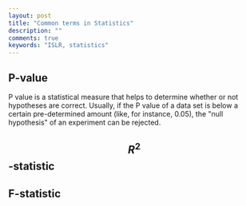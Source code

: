 ```yaml
---
layout: post
title: "Common terms in Statistics"
description: ""
comments: true
keywords: "ISLR, statistics"
---
```


## P-value
P value is a statistical measure that helps to determine whether or not hypotheses are correct. Usually, if the P value of a data set is below a certain pre-determined amount (like, for instance, 0.05), the "null hypothesis" of an experiment can be rejected.
## $$R^{2}$$-statistic
## F-statistic

